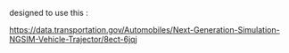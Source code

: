 
designed to use this : 

https://data.transportation.gov/Automobiles/Next-Generation-Simulation-NGSIM-Vehicle-Trajector/8ect-6jqj
